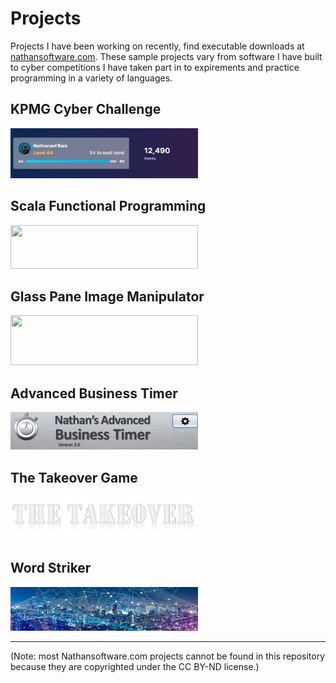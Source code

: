 # Projects
Projects I have been working on recently, find executable downloads at <a href=nathansoftware.com>nathansoftware.com</a>. These sample projects vary from software I have built to cyber competitions I have taken part in to expirements and practice programming in a variety of languages.

## KPMG Cyber Challenge
<img src="https://github.com/NRais/Projects/blob/master/KPMG%20Cyber%20Challenge/Images/Clipboard01.jpg" width="300" height="80">

## Scala Functional Programming
<img src="https://upload.wikimedia.org/wikipedia/commons/8/85/Scala_logo.png" width="300" height="70">

## Glass Pane Image Manipulator
<img src="https://nathansoftware.com/wordpress/wp-content/uploads/2020/01/nathansoftware.png" width="300" height="80">

## Advanced Business Timer
<img src="https://github.com/NRais/Projects/blob/master/Advanced%20Business%20Timer/header.jpg" width="300" height="60">

## The Takeover Game
<img src="https://github.com/NRais/Projects/blob/master/The%20Takeover%20Game/Takeover/src/resources/menu/mainLabel.png" width="300" height="70">

## Word Striker
<img src="https://github.com/NRais/Projects/blob/master/WordStriker/logo.jpg" width="300" height="70">

------

(Note: most Nathansoftware.com projects cannot be found in this repository because they are copyrighted under the CC BY-ND license.)
